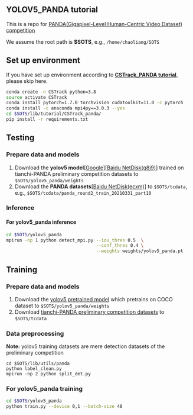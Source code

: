 ## YOLOV5_PANDA tutorial

This is a repo for [PANDA(Gigapixel-Level Human-Centric Video Dataset) competition](https://tianchi.aliyun.com/competition/entrance/531855/introduction)

We assume the root path is **$SOTS**, e.g., `/home/chaoliang/SOTS`

## Set up environment

If you have set up environment according to **[CSTrack_PANDA tutorial](https://github.com/JudasDie/SOTS/blob/master/lib/tutorial/CSTrack_panda/CSTrack_PANDA.md)**, please skip here. 

```bash
conda create -n CSTrack python=3.8
source activate CSTrack
conda install pytorch=1.7.0 torchvision cudatoolkit=11.0 -c pytorch
conda install -c anaconda mpi4py==3.0.3 --yes
cd $SOTS/lib/tutorial/CSTrack_panda/
pip install -r requirements.txt
```

## Testing

### Prepare data and models

1. Download the **yolov5 model**[[Google]](https://drive.google.com/file/d/19w3Ybt4sfwbS_RTXDnzra3DFoWIYeoK3/view?usp=sharing)[[Baidu NetDisk(q8j9)](https://pan.baidu.com/s/1lqByflTMAdhgYUzjW4Fr5g)] trained on tianchi-PANDA preliminary competition datasets to `$SOTS/yolov5_panda/weights`
2. Download the **PANDA datasets**[[Baidu NetDisk(ecxm)]](https://pan.baidu.com/s/1yVl-fHxyF7mhDYwsmdNTUA)  to `$SOTS/tcdata`, e.g., `$SOTS/tcdata/panda_round2_train_20210331_part10`

### Inference

#### For yolov5_panda inference

```bash
cd $SOTS/yolov5_panda
mpirun -np 1 python detect_mpi.py --iou_thres 0.5  \
                                  --conf_thres 0.4 \
                                  --weights weights/yolov5_panda.pt 
```

## Training

### Prepare data and models

1. Download the [yolov5 pretrained model](https://github.com/ultralytics/yolov5/releases/download/v5.0/yolov5x.pt) which pretrains on COCO dataset to `$SOTS/yolov5_panda/weights`
2. Download  [tianchi-PANDA  preliminary competition datasets](https://tianchi.aliyun.com/competition/entrance/531855/information) to `$SOTS/tcdata`

### Data preprocessing

**Note:** yolov5 training datasets are mere detection datasets of the preliminary competition

```
cd $SOTS/lib/utils/panda
python label_clean.py
mpirun -np 2 python split_det.py
```

### For yolov5_panda training

```bash
cd $SOTS/yolov5_panda
python train.py --device 0,1 --batch-size 48
```

